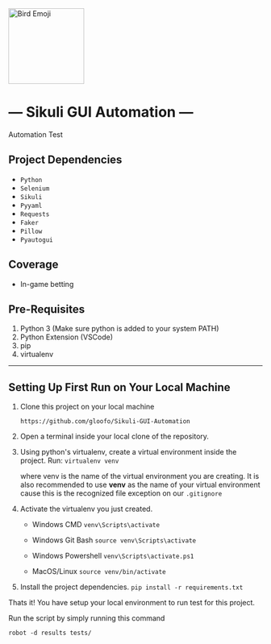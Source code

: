 <img src="https://static-00.iconduck.com/assets.00/bird-emoji-512x464-a4q0h3hw.png" alt="Bird Emoji" width="150">


— Sikuli GUI Automation —
======
Automation Test

Project Dependencies
---------------------

- `Python`
- `Selenium`
- `Sikuli`
- `Pyyaml`
- `Requests`
- `Faker`
- `Pillow`
- `Pyautogui`

Coverage
---------

   * In-game betting

Pre-Requisites
--------------

1. Python 3 (Make sure python is added to your system PATH)
2. Python Extension (VSCode)
3. pip
4. virtualenv

------------------------------------------------
Setting Up First Run on Your Local Machine
------------------------------------------

1. Clone this project on your local machine

   ``https://github.com/gloofo/Sikuli-GUI-Automation``

2. Open a terminal inside your local clone of the repository.

3. Using python's virtualenv, create a virtual environment inside the project.
   Run:
   ``virtualenv venv``

   where venv is the name of the virtual environment you are creating.
   It is also recommended to use __venv__ as the name of your virtual environment
   cause this is the recognized file exception on our ``.gitignore``

4. Activate the virtualenv you just created.
   
   * Windows CMD
      ``venv\Scripts\activate``
    
   * Windows Git Bash
      ``source venv\Scripts\activate``

   * Windows Powershell
      ``venv\Scripts\activate.ps1``

   * MacOS/Linux
      ``source venv/bin/activate``

5. Install the project dependencies.
   ``pip install -r requirements.txt``

Thats it! You have setup your local environment to run test for this project.

Run the script by simply running this command

   ``robot -d results tests/``


